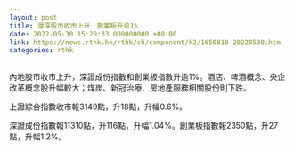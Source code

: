 ```yaml
---
layout: post
title: 滬深股市收市上升　創業板升逾1%
date: 2022-05-30 15:20:33.000000000 +08:00
link: https://news.rthk.hk/rthk/ch/component/k2/1650810-20220530.htm
categories: rthk
---
```


內地股市收市上升，深證成份指數和創業板指數升逾1%。酒店、啤酒概念、央企改革概念股升幅較大；煤炭、新冠治療、房地產服務相關股份則下跌。

上證綜合指數收市報3149點，升18點，升幅0.6%。

深證成份指數報11310點，升116點，升幅1.04%。創業板指數報2350點，升27點，升幅1.2%。
